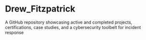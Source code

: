 # Drew_Fitzpatrick
A GitHub repository showcasing active and completed projects, certifications, case studies, and a cybersecurity toolbelt for incident response
